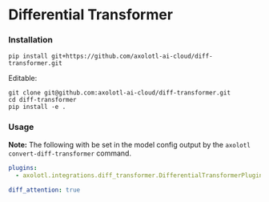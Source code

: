 # Differential Transformer

### Installation

```shell
pip install git+https://github.com/axolotl-ai-cloud/diff-transformer.git
```

Editable:

```shell
git clone git@github.com:axolotl-ai-cloud/diff-transformer.git
cd diff-transformer
pip install -e .
```

### Usage

**Note:** The following with be set in the model config output by the `axolotl convert-diff-transformer` command.

```yaml
plugins:
  - axolotl.integrations.diff_transformer.DifferentialTransformerPlugin

diff_attention: true
```
